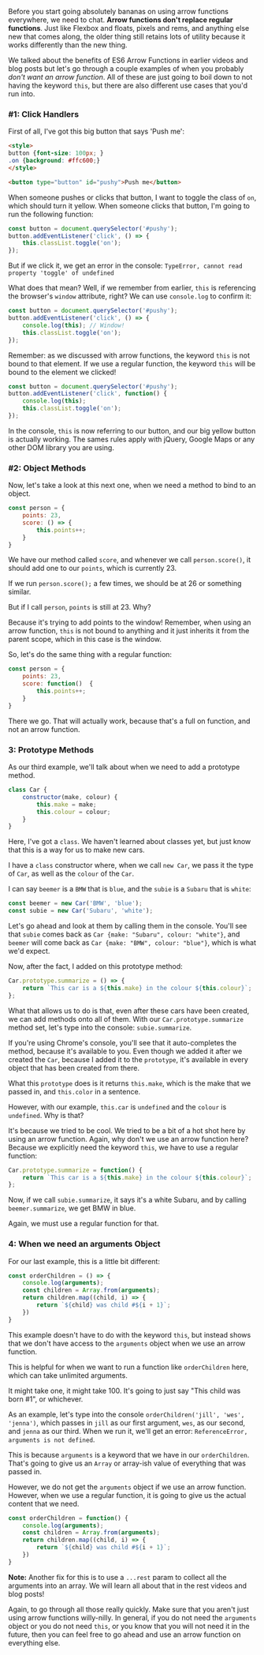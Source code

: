 Before you start going absolutely bananas on using arrow functions everywhere, we need to chat. **Arrow functions don't replace regular functions**. Just like Flexbox and floats, pixels and rems, and anything else new that comes along, the older thing still retains lots of utility because it works differently than the new thing. 

We talked about the benefits of ES6 Arrow Functions in earlier videos and blog posts but let's go through a couple examples of when you probably _don't want an arrow function_. All of these are just going to boil down to not having the keyword `this`, but there are also different use cases that you'd run into. 

### #1: Click Handlers

First of all, I've got this big button that says 'Push me':

```html
<style>
button {font-size: 100px; }
.on {background: #ffc600;}
</style>

<button type="button" id="pushy">Push me</button>
```

When someone pushes or clicks that button, I want to toggle the class of `on`, which should turn it yellow. When someone clicks that button, I'm going to run the following function:

```js
const button = document.querySelector('#pushy');
button.addEventListener('click', () => {
    this.classList.toggle('on');
});
```

But if we click it, we get an error in the console: `TypeError, cannot read property 'toggle' of undefined`

What does that mean? Well, if we remember from earlier, `this` is referencing the browser's `window` attribute, right? We can use `console.log` to confirm it:

```js
const button = document.querySelector('#pushy');
button.addEventListener('click', () => {
    console.log(this); // Window!
    this.classList.toggle('on');
});
```

Remember: as we discussed with arrow functions, the keyword `this` is not bound to that element. If we use a regular function, the keyword `this` will be bound to the element we clicked!

```js
const button = document.querySelector('#pushy');
button.addEventListener('click', function() {
    console.log(this);
    this.classList.toggle('on');
});
```

In the console, `this` is now referring to our button, and our big yellow button is actually working. The sames rules apply with jQuery, Google Maps or any other DOM library you are using.

### #2: Object Methods

Now, let's take a look at this next one, when we need a method to bind to an object. 

```js
const person = {
    points: 23,
    score: () => {
        this.points++;
    }
}
```

We have our method called `score`, and whenever we call `person.score()`, it should add one to our `points`, which is currently 23.

If we run `person.score();` a few times, we should be at 26 or something similar. 

But if I call `person`, `points` is still at 23. Why?

Because it's trying to add points to the window! Remember, when using an arrow function, `this` is not bound to anything and it just inherits it from the parent scope, which in this case is the window.

So, let's do the same thing with a regular function:

```js
const person = {
    points: 23,
    score: function()  {
        this.points++;
    }
}
```

There we go. That will actually work, because that's a full on function, and not an arrow function.

### 3: Prototype Methods

As our third example, we'll talk about when we need to add a prototype method. 

```js
class Car {
    constructor(make, colour) {
        this.make = make;
        this.colour = colour;
    }
}
```

Here, I've got a `class`. We haven't learned about classes yet, but just know that this is a way for us to make new cars.

I have a `class` constructor where, when we call `new Car`, we pass it the type of `Car`, as well as the `colour` of the `Car`. 

I can say `beemer` is a `BMW` that is `blue`, and the `subie` is a `Subaru` that is `white`:

```js
const beemer = new Car('BMW', 'blue');
const subie = new Car('Subaru', 'white');
```

Let's go ahead and look at them by calling them in the console. You'll see that `subie` comes back as `Car {make: "Subaru", colour: "white"}`, and `beemer` will come back as `Car {make: "BMW", colour: "blue"}`, which is what we'd expect.



Now, after the fact, I added on this prototype method:

```js
Car.prototype.summarize = () => {
    return `This car is a ${this.make} in the colour ${this.colour}`;  
};
```

What that allows us to do is that, even after these cars have been created, we can add methods onto all of them. With our `Car.prototype.summarize` method set, let's type into the console: `subie.summarize`.

If you're using Chrome's console, you'll see that it auto-completes the method, because it's available to you. Even though we added it after we created the `Car`, because I added it to the `prototype`, it's available in every object that has been created from there.

What this `prototype` does is it returns `this.make`, which is the make that we passed in, and `this.color` in a sentence.

However, with our example, `this.car` is `undefined` and the `colour` is `undefined`. Why is that? 

It's because we tried to be cool. We tried to be a bit of a hot shot here by using an arrow function. Again, why don't we use an arrow function here? Because we explicitly need the keyword `this`, we have to use a regular function:

```js
Car.prototype.summarize = function() {
    return `This car is a ${this.make} in the colour ${this.colour}`;  
};
```

Now, if we call `subie.summarize`, it says it's a white Subaru, and by calling `beemer.summarize`, we get BMW in blue. 

Again, we must use a regular function for that. 

### 4: When we need an arguments Object

For our last example, this is a little bit different:

```js
const orderChildren = () => {
    console.log(arguments);
    const children = Array.from(arguments);
    return children.map((child, i) => {
        return `${child} was child #${i + 1}`;
    })
}
```

This example doesn't have to do with the keyword `this`, but instead shows that we don't have access to the `arguments` object when we use an arrow function.

This is helpful for when we want to run a function like `orderChildren` here, which can take unlimited arguments.

It might take one, it might take 100. It's going to just say "This child was born #1", or whichever.

As an example, let's type into the console `orderChildren('jill', 'wes', 'jenna')`, which passes in `jill` as our first argument, `wes`, as our second, and `jenna` as our third. When we run it, we'll get an error: `ReferenceError, arguments is not defined`. 

This is because `arguments` is a keyword that we have in our `orderChildren`. That's going to give us an `Array` or array-ish value of everything that was passed in. 

However, we do not get the `arguments` object if we use an arrow function. However, when we use a regular function, it is going to give us the actual content that we need.

```js
const orderChildren = function() {
    console.log(arguments);
    const children = Array.from(arguments);
    return children.map((child, i) => {
        return `${child} was child #${i + 1}`;
    })
}
```

**Note:** Another fix for this is to use a `...rest` param to collect all the arguments into an array. We will learn all about that in the rest videos and blog posts!

Again, to go through all those really quickly. Make sure that you aren't just using arrow functions willy-nilly. In general, if you do not need the `arguments` object or you do not need `this`, or you know that you will not need it in the future, then you can feel free to go ahead and use an arrow function on everything else.

